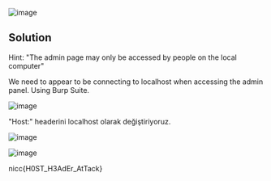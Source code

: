 ![image](https://user-images.githubusercontent.com/88983987/224656857-c5f40e64-dbf3-4d95-99fe-ce5270681d58.png)

## Solution

Hint: "The admin page may only be accessed by people on the local computer"

We need to appear to be connecting to localhost when accessing the admin panel. Using Burp Suite.

![image](https://user-images.githubusercontent.com/88983987/224657150-a7d620d6-2e5e-4771-b067-be46a98021cf.png)

"Host:" headerini localhost olarak değiştiriyoruz.

![image](https://user-images.githubusercontent.com/88983987/224657293-0e23c039-54dc-4538-a536-094b34e7568e.png)

![image](https://user-images.githubusercontent.com/88983987/224657376-73fc543d-2e51-406f-9084-6d4146fb7f43.png)

nicc{H0ST_H3AdEr_AtTack}
